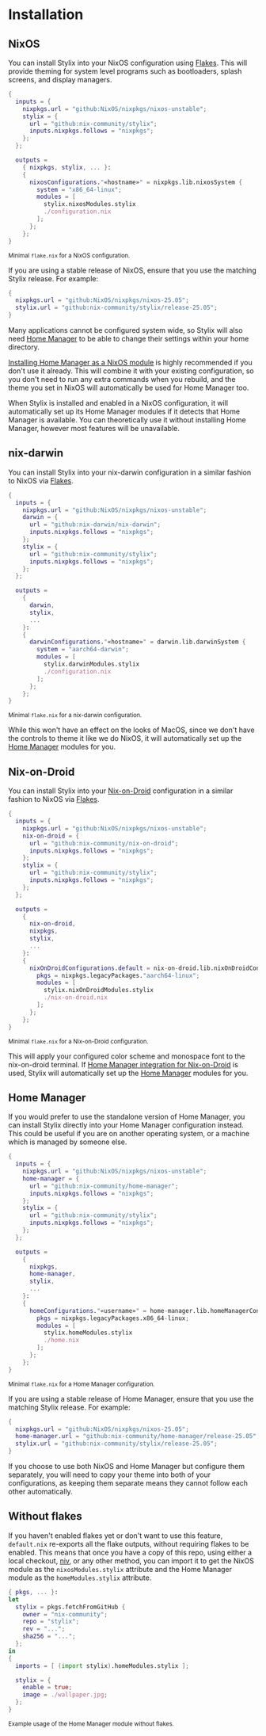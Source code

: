 # Installation

## NixOS

You can install Stylix into your NixOS configuration using [Flakes][nix-flakes].
This will provide theming for system level programs such as bootloaders, splash
screens, and display managers.

```nix
{
  inputs = {
    nixpkgs.url = "github:NixOS/nixpkgs/nixos-unstable";
    stylix = {
      url = "github:nix-community/stylix";
      inputs.nixpkgs.follows = "nixpkgs";
    };
  };

  outputs =
    { nixpkgs, stylix, ... }:
    {
      nixosConfigurations."«hostname»" = nixpkgs.lib.nixosSystem {
        system = "x86_64-linux";
        modules = [
          stylix.nixosModules.stylix
          ./configuration.nix
        ];
      };
    };
}
```
<small>Minimal `flake.nix` for a NixOS configuration.</small>

If you are using a stable release of NixOS, ensure that you use the matching
Stylix release. For example:

```nix
{
  nixpkgs.url = "github:NixOS/nixpkgs/nixos-25.05";
  stylix.url = "github:nix-community/stylix/release-25.05";
}
```

Many applications cannot be configured system wide, so Stylix will also need
[Home Manager][nix-hm] to be able to change their settings within your home
directory.

[Installing Home Manager as a NixOS module](https://nix-community.github.io/home-manager/index.xhtml#sec-install-nixos-module)
is highly recommended if you don't use it already. This will combine it with
your existing configuration, so you don't need to run any extra commands when
you rebuild, and the theme you set in NixOS will automatically be used for Home
Manager too.

When Stylix is installed and enabled in a NixOS configuration, it will
automatically set up its Home Manager modules if it detects that Home Manager
is available. You can theoretically use it without installing Home Manager,
however most features will be unavailable.

## nix-darwin

You can install Stylix into your nix-darwin configuration in a similar fashion
to NixOS via [Flakes][nix-flakes].

```nix
{
  inputs = {
    nixpkgs.url = "github:NixOS/nixpkgs/nixos-unstable";
    darwin = {
      url = "github:nix-darwin/nix-darwin";
      inputs.nixpkgs.follows = "nixpkgs";
    };
    stylix = {
      url = "github:nix-community/stylix";
      inputs.nixpkgs.follows = "nixpkgs";
    };
  };

  outputs =
    {
      darwin,
      stylix,
      ...
    }:
    {
      darwinConfigurations."«hostname»" = darwin.lib.darwinSystem {
        system = "aarch64-darwin";
        modules = [
          stylix.darwinModules.stylix
          ./configuration.nix
        ];
      };
    };
}
```
<small>Minimal `flake.nix` for a nix-darwin configuration.</small>

While this won't have an effect on the looks of MacOS, since we don't have the
controls to theme it like we do NixOS, it will automatically set up the [Home
Manager][nix-hm] modules for you.

## Nix-on-Droid

You can install Stylix into your
[Nix-on-Droid](https://github.com/nix-community/nix-on-droid) configuration in a
similar fashion to NixOS via [Flakes][nix-flakes].

```nix
{
  inputs = {
    nixpkgs.url = "github:NixOS/nixpkgs/nixos-unstable";
    nix-on-droid = {
      url = "github:nix-community/nix-on-droid";
      inputs.nixpkgs.follows = "nixpkgs";
    };
    stylix = {
      url = "github:nix-community/stylix";
      inputs.nixpkgs.follows = "nixpkgs";
    };
  };

  outputs =
    {
      nix-on-droid,
      nixpkgs,
      stylix,
      ...
    }:
    {
      nixOnDroidConfigurations.default = nix-on-droid.lib.nixOnDroidConfiguration {
        pkgs = nixpkgs.legacyPackages."aarch64-linux";
        modules = [
          stylix.nixOnDroidModules.stylix
          ./nix-on-droid.nix
        ];
      };
    };
}
```
<small>Minimal `flake.nix` for a Nix-on-Droid configuration.</small>

This will apply your configured color scheme and monospace font to the
nix-on-droid terminal. If [Home Manager integration for
Nix-on-Droid](https://github.com/nix-community/nix-on-droid#home-manager-integration)
is used, Stylix will automatically set up the [Home Manager][nix-hm] modules for
you.

## Home Manager

If you would prefer to use the standalone version of Home Manager, you can
install Stylix directly into your Home Manager configuration instead. This could
be useful if you are on another operating system, or a machine which is managed
by someone else.

```nix
{
  inputs = {
    nixpkgs.url = "github:NixOS/nixpkgs/nixos-unstable";
    home-manager = {
      url = "github:nix-community/home-manager";
      inputs.nixpkgs.follows = "nixpkgs";
    };
    stylix = {
      url = "github:nix-community/stylix";
      inputs.nixpkgs.follows = "nixpkgs";
    };
  };

  outputs =
    {
      nixpkgs,
      home-manager,
      stylix,
      ...
    }:
    {
      homeConfigurations."«username»" = home-manager.lib.homeManagerConfiguration {
        pkgs = nixpkgs.legacyPackages.x86_64-linux;
        modules = [
          stylix.homeModules.stylix
          ./home.nix
        ];
      };
    };
}
```
<small>Minimal `flake.nix` for a Home Manager configuration.</small>

If you are using a stable release of Home Manager, ensure that you use the
matching Stylix release. For example:

```nix
{
  nixpkgs.url = "github:NixOS/nixpkgs/nixos-25.05";
  home-manager.url = "github:nix-community/home-manager/release-25.05";
  stylix.url = "github:nix-community/stylix/release-25.05";
}
```

If you choose to use both NixOS and Home Manager but configure them separately,
you will need to copy your theme into both of your configurations, as keeping
them separate means they cannot follow each other automatically.

## Without flakes

If you haven't enabled flakes yet or don't want to use this feature,
`default.nix` re-exports all the flake outputs, without requiring flakes to be
enabled. This means that once you have a copy of this repo, using either a local
checkout, [niv](https://github.com/nmattia/niv), or any other method, you can
import it to get the NixOS module as the `nixosModules.stylix` attribute and the
Home Manager module as the `homeModules.stylix` attribute.

```nix
{ pkgs, ... }:
let
  stylix = pkgs.fetchFromGitHub {
    owner = "nix-community";
    repo = "stylix";
    rev = "...";
    sha256 = "...";
  };
in
{
  imports = [ (import stylix).homeModules.stylix ];

  stylix = {
    enable = true;
    image = ./wallpaper.jpg;
  };
}
```
<small>Example usage of the Home Manager module without flakes.</small>

[nix-flakes]: https://wiki.nixos.org/wiki/Flakes
[nix-hm]: https://github.com/nix-community/home-manager
